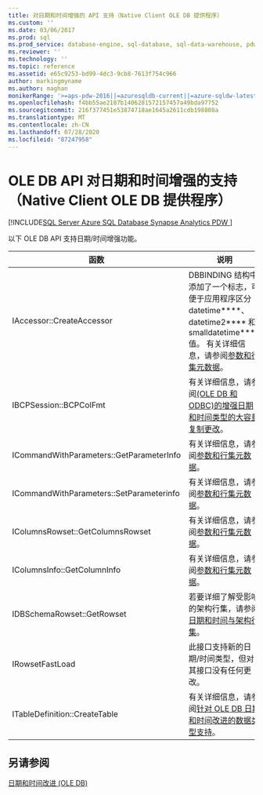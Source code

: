 ```yaml
---
title: 对日期和时间增强的 API 支持（Native Client OLE DB 提供程序）
ms.custom: ''
ms.date: 03/06/2017
ms.prod: sql
ms.prod_service: database-engine, sql-database, sql-data-warehouse, pdw
ms.reviewer: ''
ms.technology: ''
ms.topic: reference
ms.assetid: e65c9253-bd99-4dc3-9cb8-7613f754c966
author: markingmyname
ms.author: maghan
monikerRange: '>=aps-pdw-2016||=azuresqldb-current||=azure-sqldw-latest||>=sql-server-2016||=sqlallproducts-allversions||>=sql-server-linux-2017||=azuresqldb-mi-current'
ms.openlocfilehash: f4bb55ae2187b1406281572157457a49bda97752
ms.sourcegitcommit: 216f377451e53874718ae1645a2611cdb198808a
ms.translationtype: MT
ms.contentlocale: zh-CN
ms.lasthandoff: 07/28/2020
ms.locfileid: "87247958"
---
```

# <a name="ole-db-api-support-for-date-and-time-enhancements-native-client-ole-db-provider"></a>OLE DB API 对日期和时间增强的支持（Native Client OLE DB 提供程序）
[!INCLUDE[SQL Server Azure SQL Database Synapse Analytics PDW ](../../includes/applies-to-version/sql-asdb-asdbmi-asa-pdw.md)]

  以下 OLE DB API 支持日期/时间增强功能。  
  
|函数|说明|  
|--------------|-----------------|  
|IAccessor::CreateAccessor|DBBINDING 结构中添加了一个标志，可便于应用程序区分 datetime****、datetime2**** 和 smalldatetime**** 值。 有关详细信息，请参阅[参数和行集元数据](../../relational-databases/native-client-ole-db-date-time/metadata-parameter-and-rowset.md)。|  
|IBCPSession::BCPColFmt|有关详细信息，请参阅[&#40;OLE DB 和 ODBC&#41;的增强日期和时间类型的大容量复制更改](../../relational-databases/native-client-odbc-date-time/bulk-copy-changes-for-enhanced-date-and-time-types-ole-db-and-odbc.md)。|  
|ICommandWithParameters::GetParameterInfo|有关详细信息，请参阅[参数和行集元数据](../../relational-databases/native-client-ole-db-date-time/metadata-parameter-and-rowset.md)。|  
|ICommandWithParameters::SetParameterinfo|有关详细信息，请参阅[参数和行集元数据](../../relational-databases/native-client-ole-db-date-time/metadata-parameter-and-rowset.md)。|  
|IColumnsRowset::GetColumnsRowset|有关详细信息，请参阅[参数和行集元数据](../../relational-databases/native-client-ole-db-date-time/metadata-parameter-and-rowset.md)。|  
|IColumnsInfo::GetColumnInfo|有关详细信息，请参阅[参数和行集元数据](../../relational-databases/native-client-ole-db-date-time/metadata-parameter-and-rowset.md)。|  
|IDBSchemaRowset::GetRowset|若要详细了解受影响的架构行集，请参阅[日期和时间与架构行集](../../relational-databases/native-client-ole-db-date-time/metadata-date-and-time-and-schema-rowsets.md)。|  
|IRowsetFastLoad|此接口支持新的日期/时间类型，但对其接口没有任何更改。|  
|ITableDefinition::CreateTable|有关详细信息，请参阅[针对 OLE DB 日期和时间改进的数据类型支持](../../relational-databases/native-client-ole-db-date-time/data-type-support-for-ole-db-date-and-time-improvements.md)。|  
  
## <a name="see-also"></a>另请参阅  
 [日期和时间改进 (OLE DB)](../../relational-databases/native-client-ole-db-date-time/date-and-time-improvements-ole-db.md)  
  
  
